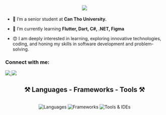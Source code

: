<h1 align="center">
    <img src="https://readme-typing-svg.herokuapp.com/?font=Righteous&size=35&center=true&vCenter=true&width=500&height=70&duration=4000&color=EE8695&lines=Hi+There!+👋;+I'm+Thanh+Tam!;" />
</h1>

- 🔭 I’m a senior student at **Can Tho University.**

- 🌱 I’m currently learning **Flutter, Dart, C#, .NET, Figma**

- 😍 I am deeply interested in learning, exploring innovative technologies, coding, and honing my skills in software development and problem-solving.
  
<h3 align="left">Connect with me: </h3>
<a href="mailto:ntthanhtam.forwork@gmail.com">
<img src="https://skillicons.dev/icons?i=gmail" />
</a>
<a href="https://www.linkedin.com/in/tam-ngo-a21a4b345/" target="_blank">
<img src="https://skillicons.dev/icons?i=linkedin" />    
</a>
 
<h2 align="center">⚒️ Languages - Frameworks - Tools ⚒️</h2>
<br />
<div align="center">
    <img src="https://skillicons.dev/icons?i=html,css,javascript,python,c,cpp,cs,java,dart,php" alt="Languages" />
    <img src="https://skillicons.dev/icons?i=vuejs,bootstrap,flutter,nodejs,express,dotnet,mongodb,nginx" alt="Frameworks" />
    <img src="https://skillicons.dev/icons?i=vscode,github,figma,git,androidstudio,eclipse,idea,postman" alt="Tools & IDEs" />
</div>


<!---
ngothuythanhtam/ngothuythanhtam is a ✨ special ✨ repository because its `README.md` (this file) appears on your GitHub profile.
You can click the Preview link to take a look at your changes.
--->
